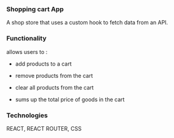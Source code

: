 ### Shopping cart App

A shop store that uses a custom hook to fetch data from an API.



### Functionality


allows users to :

- add products to a cart

- remove products from the cart

- clear all products from the cart

- sums up the total price of goods in the cart


### Technologies

REACT, REACT ROUTER, CSS
